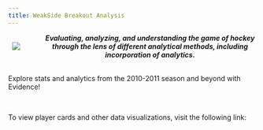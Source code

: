 ```yaml
---
title: WeakSide Breakout Analysis
---
```


<div style="text-align: center;">
    <span style="display: inline-flex; align-items: center;">
        <img src="/wsba.png" class="h-50" style="vertical-align: middle; margin-left: 0.5rem; margin-right: 3rem;" />
        <b><i>Evaluating, analyzing, and understanding the game of hockey through the lens of different analytical methods, including incorporation of analytics.</i></b>
    </span>
</div>
<br>
<p>
Explore stats and analytics from the 2010-2011 season and beyond with Evidence!
</p>
<br>
<p>
To view player cards and other data visualizations, visit the following link:
</p>

<Link 
    url = "https://docs.google.com/spreadsheets/d/1gS1pZsvyJqi0TVb58-KI3FssRY0DuHsi-PQ5mYqEgW0/edit?usp=sharing"
    label = "NHL 5v5 Shooting Metrics v1.0"
    newTab=True
/>
